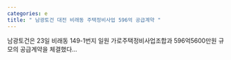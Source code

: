 ```yaml
---
categories: e
title: " 남광토건 대전 비래동 주택정비사업 596억 공급계약 "
---
```

 남광토건은 23일 비래동 149-1번지 일원 가로주택정비사업조합과 596억5600만원 규모의 공급계약을 체결했다... 